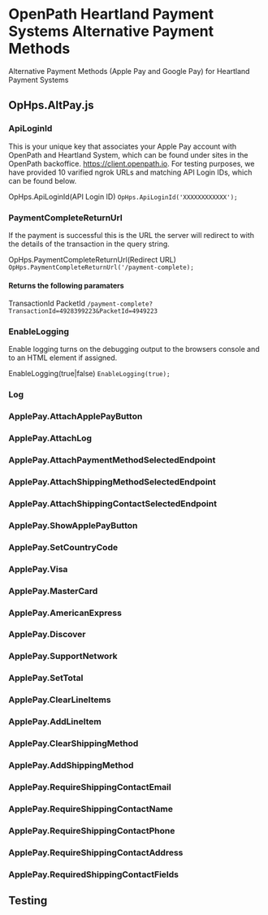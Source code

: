 # OpenPath Heartland Payment Systems Alternative Payment Methods
Alternative Payment Methods (Apple Pay and Google Pay) for Heartland Payment Systems
## OpHps.AltPay.js
### ApiLoginId
This is your unique key that associates your Apple Pay account with OpenPath and Heartland System, which can be found under sites in the OpenPath backoffice. https://client.openpath.io. For testing purposes, we have provided 10 varified ngrok URLs and matching API Login IDs, which can be found below.

OpHps.ApiLoginId(API Login ID)
`OpHps.ApiLoginId('XXXXXXXXXXXX');`

### PaymentCompleteReturnUrl
If the payment is successful this is the URL the server will redirect to with the details of the transaction in the query string.

OpHps.PaymentCompleteReturnUrl(Redirect URL)
`OpHps.PaymentCompleteReturnUrl('/payment-complete);`

#### Returns the following paramaters
TransactionId
PacketId
`/payment-complete?TransactionId=4928399223&PacketId=4949223`

### EnableLogging
Enable logging turns on the debugging output to the browsers console and to an HTML element if assigned.

EnableLogging(true|false)
`EnableLogging(true);`

### Log

### ApplePay.AttachApplePayButton

### ApplePay.AttachLog

### ApplePay.AttachPaymentMethodSelectedEndpoint

### ApplePay.AttachShippingMethodSelectedEndpoint

### ApplePay.AttachShippingContactSelectedEndpoint

### ApplePay.ShowApplePayButton

### ApplePay.SetCountryCode

### ApplePay.Visa

### ApplePay.MasterCard

### ApplePay.AmericanExpress

### ApplePay.Discover

### ApplePay.SupportNetwork

### ApplePay.SetTotal

### ApplePay.ClearLineItems

### ApplePay.AddLineItem

### ApplePay.ClearShippingMethod

### ApplePay.AddShippingMethod

### ApplePay.RequireShippingContactEmail

### ApplePay.RequireShippingContactName

### ApplePay.RequireShippingContactPhone

### ApplePay.RequireShippingContactAddress

### ApplePay.RequiredShippingContactFields

## Testing

